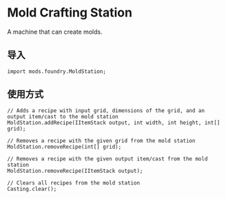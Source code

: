 # Mold Crafting Station

A machine that can create molds.

## 导入
```zenscript
import mods.foundry.MoldStation;
```

## 使用方式
```zenscript
// Adds a recipe with input grid, dimensions of the grid, and an output item/cast to the mold station
MoldStation.addRecipe(IItemStack output, int width, int height, int[] grid);

// Removes a recipe with the given grid from the mold station
MoldStation.removeRecipe(int[] grid);

// Removes a recipe with the given output item/cast from the mold station
MoldStation.removeRecipe(IItemStack output);

// Clears all recipes from the mold station
Casting.clear();
```
